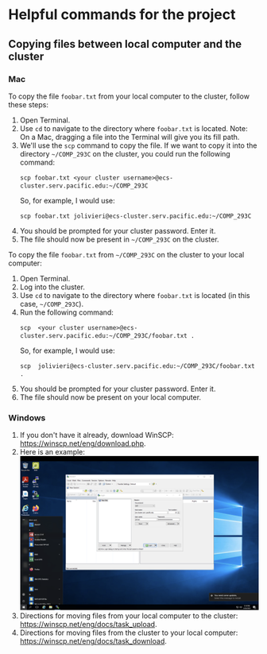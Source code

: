 # Helpful commands for the project

## Copying files between local computer and the cluster

### Mac

To copy the file `foobar.txt` from your local computer to the cluster, follow these steps:

1. Open Terminal.
1. Use `cd` to navigate to the directory where `foobar.txt` is located. Note: On a Mac, dragging a file into the Terminal will give you its fill path.
1. We'll use the `scp` command to copy the file. If we want to copy it into the directory `~/COMP_293C` on the cluster, you could run the following command:
   ```
   scp foobar.txt <your cluster username>@ecs-cluster.serv.pacific.edu:~/COMP_293C
   ```
   So, for example, I would use:
   ```
   scp foobar.txt jolivieri@ecs-cluster.serv.pacific.edu:~/COMP_293C
   ```
1. You should be prompted for your cluster password. Enter it. 
1. The file should now be present in `~/COMP_293C` on the cluster.

To copy the file `foobar.txt` from `~/COMP_293C` on the cluster to your local computer:
1. Open Terminal. 
1. Log into the cluster.
1. Use `cd` to navigate to the directory where `foobar.txt` is located (in this case, `~/COMP_293C`).
1. Run the following command:
   ```
   scp  <your cluster username>@ecs-cluster.serv.pacific.edu:~/COMP_293C/foobar.txt .
   ```
   So, for example, I would use:
   ```
   scp  jolivieri@ecs-cluster.serv.pacific.edu:~/COMP_293C/foobar.txt .
   ```
1. You should be prompted for your cluster password. Enter it. 
1. The file should now be present on your local computer. 

### Windows

1. If you don't have it already, download WinSCP: https://winscp.net/eng/download.php. 
2. Here is an example:
   ![input parameters for winSCP](winSCP2.png)
3. Directions for moving files from your local computer to the cluster: https://winscp.net/eng/docs/task_upload.
4. Directions for moving files from the cluster to your local computer: https://winscp.net/eng/docs/task_download. 
